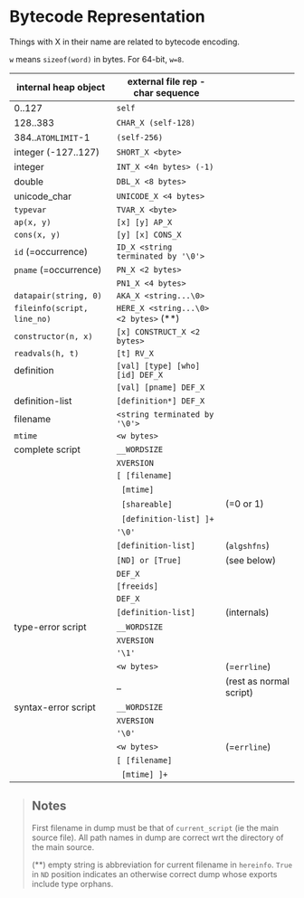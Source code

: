 # Bytecode Representation

Things with X in their name are related to bytecode encoding.

`w` means `sizeof(word)` in bytes. For 64-bit, `w=8`.

| internal heap object        | external file rep - char sequence         |                         |
| --------------------------- | ----------------------------------------- | ----------------------- |
| 0..127                      | `self`                                    |                         |
| 128..383                    | `CHAR_X (self-128)`                       |                         |
| 384..`ATOMLIMIT`-1          | `(self-256)`                              |                         |
| integer (-127..127)         | `SHORT_X <byte>`                          |                         |
| integer                     | `INT_X <4n bytes> (-1)`                   |                         |
| double                      | `DBL_X <8 bytes>`                         |                         |
| unicode_char                | `UNICODE_X <4 bytes>`                     |                         |
| `typevar`                   | `TVAR_X <byte>`                           |                         |
| `ap(x, y)`                  | `[x] [y] AP_X`                            |                         |
| `cons(x, y)`                | `[y] [x] CONS_X`                          |                         |
| `id` (=occurrence)          | `ID_X <string terminated by '\0'>`        |                         |
| `pname` (=occurrence)       | `PN_X <2 bytes>`                          |                         |
|                             | `PN1_X <4 bytes>`                         |                         |
| `datapair(string, 0)`       | `AKA_X <string...\0>`                     |                         |
| `fileinfo(script, line_no)`&nbsp;&nbsp; | `HERE_X <string...\0> <2 bytes>`     (**) |                         |
| `constructor(n, x)`         | `[x] CONSTRUCT_X <2 bytes>`               |                         |
| `readvals(h, t)`            | `[t] RV_X`                                |                         |
| definition                  | `[val] [type] [who] [id] DEF_X`           |                         |
|                             | `[val] [pname] DEF_X`                     |                         |
| definition-list             | `[definition*] DEF_X`                     |                         |
| filename                    | `<string terminated by '\0'>`             |                         |
| `mtime`                     | `<w bytes>`                               |                         |
| complete script             | `__WORDSIZE`                              |                         |
|                             | `XVERSION`                                |                         |
|                             | `[ [filename]`                            |                         |
|                             | &nbsp;&nbsp;`[mtime]`                     |                         |
|                             | &nbsp;&nbsp;`[shareable]`                 | (=0 or 1)               |
|                             | &nbsp;&nbsp;`[definition-list] ]+`        |                         |
|                             | `'\0'`                                    |                         |
|                             | `[definition-list]`                       | (`algshfns`)              |
|                             | `[ND] or [True]`                          | (see below)             |
|                             | `DEF_X`                                   |                         |
|                             | `[freeids]`                               |                         |
|                             | `DEF_X`                                   |                         |
|                             | `[definition-list]`                       | (internals)             |
| type-error script           | `__WORDSIZE`                              |                         |
|                             | `XVERSION`                                |                         |
|                             | `'\1'`                                    |                         |
|                             | `<w bytes>`                               | (=`errline`)              |
|                             | `…`                                       | (rest as normal script) |
| syntax-error script         | `__WORDSIZE`                              |                         |
|                             | `XVERSION`                                |                         |
|                             | `'\0'`                                    |                         |
|                             | `<w bytes>`                               | (=`errline`)              |
|                             | `[ [filename]`                            |                         |
|                             | &nbsp;&nbsp;`[mtime] ]+`                  |                         |


>  Notes
>    -----
> First filename in dump must be that of `current_script` (ie the
>    main source file).  All path names in dump are correct wrt the
>    directory of the main source.
>
>  (**) empty string is abbreviation for current filename in `hereinfo`.
>    `True` in `ND` position indicates an otherwise correct dump whose exports
>    include type orphans.
